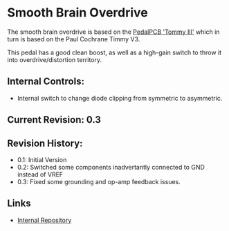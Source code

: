 # Smooth Brain Overdrive

The smooth brain overdrive is based on the [PedalPCB 'Tommy III'](https://www.pedalpcb.com/product/tommy/)
which in turn is based on the Paul Cochrane Timmy V3.

This pedal has a good clean boost, as well as a high-gain switch to throw it into overdrive/distortion
territory.

## Internal Controls:

* Internal switch to change diode clipping from symmetric to asymmetric.

## Current Revision: 0.3

## Revision History:

* 0.1:  Initial Version
* 0.2:  Switched some components inadvertantly connected to GND instead of VREF
* 0.3:  Fixed some grounding and op-amp feedback issues.

## Links

* [Internal Repository](https://github.com/z2amiller/fx-Tommy)
